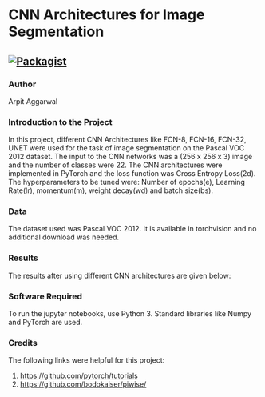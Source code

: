 # CNN Architectures for Image Segmentation

[![Packagist](https://img.shields.io/packagist/l/doctrine/orm.svg)](LICENSE.md)
---


### Author
Arpit Aggarwal


### Introduction to the Project
In this project, different CNN Architectures like FCN-8, FCN-16, FCN-32, UNET were used for the task of image segmentation on the Pascal VOC 2012 dataset. The input to the CNN networks was a (256 x 256 x 3) image and the number of classes were 22. The CNN architectures were implemented in PyTorch and the loss function was Cross Entropy Loss(2d). The hyperparameters to be tuned were: Number of epochs(e), Learning Rate(lr), momentum(m), weight decay(wd) and batch size(bs). 


### Data
The dataset used was Pascal VOC 2012. It is available in torchvision and no additional download was needed.


### Results
The results after using different CNN architectures are given below:


### Software Required
To run the jupyter notebooks, use Python 3. Standard libraries like Numpy and PyTorch are used.


### Credits
The following links were helpful for this project:
1. https://github.com/pytorch/tutorials
2. https://github.com/bodokaiser/piwise/
